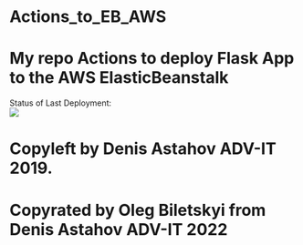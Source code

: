 # Actions_to_EB_AWS
# My repo Actions to deploy Flask App to the AWS ElasticBeanstalk


Status of Last Deployment:<br>
<img src="https://github.com/adv4000/github-actions-part-2-cicd-to-aws/workflows/CI-CD-Pipeline-to-AWS-ElasticBeastalk/badge.svg?branch=master"><br>


# Copyleft by Denis Astahov ADV-IT 2019.
# Copyrated by Oleg Biletskyi from Denis Astahov ADV-IT 2022
